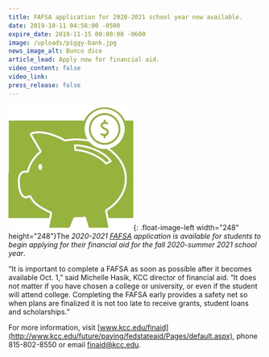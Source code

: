 ```yaml
---
title: FAFSA application for 2020-2021 school year now available.
date: 2019-10-11 04:58:00 -0500
expire_date: 2019-11-15 00:00:00 -0600
image: /uploads/piggy-bank.jpg
news_image_alt: Bunco dice
article_lead: Apply now for financial aid.
video_content: false
video_link:
press_release: false
---
```


![](/uploads/piggy-bank---copy-1.jpg){: .float-image-left width="248" height="248"}The *2020-2021 [FAFSA](https://studentaid.ed.gov/sa/fafsa) application is available for students to begin applying for their financial aid for the fall 2020-summer 2021 school year*.

“It is important to complete a FAFSA as soon as possible after it becomes available Oct. 1,” said Michelle Hasik, KCC director of financial aid. “It does not matter if you have chosen a college or university, or even if the student will attend college. Completing the FAFSA early provides a safety net so when plans are finalized it is not too late to receive grants, student loans and scholarships.”

For more information, visit&nbsp;[www.kcc.edu/finaid](http://www.kcc.edu/future/paying/fedstateaid/Pages/default.aspx), phone 815-802-8550 or email&nbsp;[finaid@kcc.edu](mailto:finaid@kcc.edu).&nbsp;